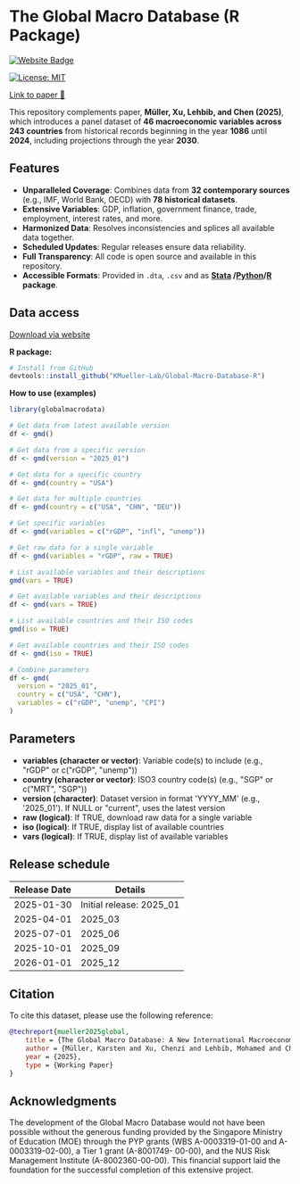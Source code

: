 # The Global Macro Database (R Package)
<a href="https://www.globalmacrodata.com" target="_blank" rel="noopener noreferrer">
    <img src="https://img.shields.io/badge/Website-Visit-blue?style=flat&logo=google-chrome" alt="Website Badge">
</a>

[![License: MIT](https://img.shields.io/badge/License-MIT-yellow.svg)](LICENSE)

[Link to paper 📄](https://www.globalmacrodata.com/research-paper.html)

This repository complements paper, **Müller, Xu, Lehbib, and Chen (2025)**, which introduces a panel dataset of **46 macroeconomic variables across 243 countries** from historical records beginning in the year **1086** until **2024**, including projections through the year **2030**.

## Features

- **Unparalleled Coverage**: Combines data from **32 contemporary sources** (e.g., IMF, World Bank, OECD) with **78 historical datasets**.
- **Extensive Variables**: GDP, inflation, government finance, trade, employment, interest rates, and more.
- **Harmonized Data**: Resolves inconsistencies and splices all available data together.
- **Scheduled Updates**: Regular releases ensure data reliability.
- **Full Transparency**: All code is open source and available in this repository.
- **Accessible Formats**: Provided in `.dta`, `.csv` and as **<a href="https://github.com/KMueller-Lab/Global-Macro-Database" target="_blank" rel="noopener noreferrer">Stata</a>
/<a href="https://github.com/KMueller-Lab/Global-Macro-Database-Python" target="_blank" rel="noopener noreferrer">Python</a>/<a href="https://github.com/KMueller-Lab/Global-Macro-Database-R" target="_blank" rel="noopener noreferrer">R</a> package**.

## Data access

<a href="https://www.globalmacrodata.com/data.html" target="_blank" rel="noopener noreferrer">Download via website</a>

**R package:**
```R
# Install from GitHub
devtools::install_github("KMueller-Lab/Global-Macro-Database-R")
```

**How to use (examples)**
```R
library(globalmacrodata)

# Get data from latest available version
df <- gmd()

# Get data from a specific version
df <- gmd(version = "2025_01")

# Get data for a specific country
df <- gmd(country = "USA")

# Get data for multiple countries
df <- gmd(country = c("USA", "CHN", "DEU"))

# Get specific variables
df <- gmd(variables = c("rGDP", "infl", "unemp"))

# Get raw data for a single variable
df <- gmd(variables = "rGDP", raw = TRUE)

# List available variables and their descriptions
gmd(vars = TRUE)

# Get available variables and their descriptions
df <- gmd(vars = TRUE)

# List available countries and their ISO codes
gmd(iso = TRUE)

# Get available countries and their ISO codes
df <- gmd(iso = TRUE)

# Combine parameters
df <- gmd(
  version = "2025_01",
  country = c("USA", "CHN"),
  variables = c("rGDP", "unemp", "CPI")
)
```

## Parameters
- **variables (character or vector)**: Variable code(s) to include (e.g., "rGDP" or c("rGDP", "unemp"))
- **country (character or vector)**: ISO3 country code(s) (e.g., "SGP" or c("MRT", "SGP"))
- **version (character)**: Dataset version in format 'YYYY_MM' (e.g., '2025_01'). If NULL or "current", uses the latest version
- **raw (logical)**: If TRUE, download raw data for a single variable
- **iso (logical)**: If TRUE, display list of available countries
- **vars (logical)**: If TRUE, display list of available variables

## Release schedule 
| Release Date | Details         |
|--------------|-----------------|
| 2025-01-30   | Initial release: 2025_01 |
| 2025-04-01   | 2025_03         |
| 2025-07-01   | 2025_06         |
| 2025-10-01   | 2025_09         |
| 2026-01-01   | 2025_12         |

## Citation

To cite this dataset, please use the following reference:

```bibtex
@techreport{mueller2025global, 
    title = {The Global Macro Database: A New International Macroeconomic Dataset}, 
    author = {Müller, Karsten and Xu, Chenzi and Lehbib, Mohamed and Chen, Ziliang}, 
    year = {2025}, 
    type = {Working Paper}
}
```

## Acknowledgments

The development of the Global Macro Database would not have been possible without the generous funding provided by the Singapore Ministry of Education (MOE) through the PYP grants (WBS A-0003319-01-00 and A-0003319-02-00), a Tier 1 grant (A-8001749- 00-00), and the NUS Risk Management Institute (A-8002360-00-00). This financial support laid the foundation for the successful completion of this extensive project.
